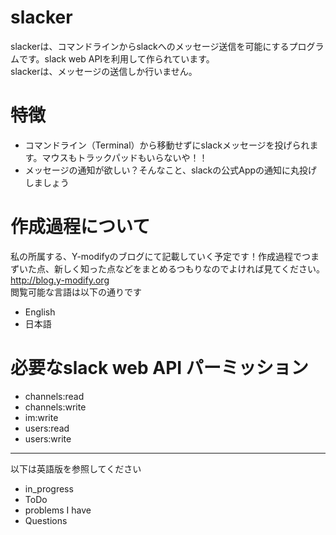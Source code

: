 # slacker
 slackerは、コマンドラインからslackへのメッセージ送信を可能にするプログラムです。slack web APIを利用して作られています。  
 slackerは、メッセージの送信しか行いません。

# 特徴
 * コマンドライン（Terminal）から移動せずにslackメッセージを投げられます。マウスもトラックパッドもいらないや！！
 * メッセージの通知が欲しい？そんなこと、slackの公式Appの通知に丸投げしましょう

# 作成過程について
 私の所属する、Y-modifyのブログにて記載していく予定です！作成過程でつまずいた点、新しく知った点などをまとめるつもりなのでよければ見てください。  
 <http://blog.y-modify.org>  
閲覧可能な言語は以下の通りです  
 * English
 * 日本語

# 必要なslack web API パーミッション
 * channels:read
 * channels:write
 * im:write
 * users:read
 * users:write

---
以下は英語版を参照してください
 * in_progress
 * ToDo
 * problems I have
 * Questions